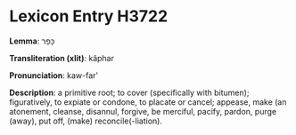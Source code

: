 # Lexicon Entry H3722

**Lemma**: כָּפַר

**Transliteration (xlit)**: kâphar

**Pronunciation**: kaw-far'

**Description**:
a primitive root; to cover (specifically with bitumen); figuratively, to expiate or condone, to placate or cancel; appease, make (an atonement, cleanse, disannul, forgive, be merciful, pacify, pardon, purge (away), put off, (make) reconcile(-liation).
